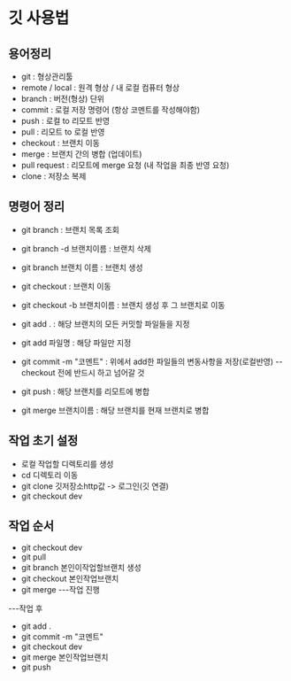 # 깃 사용법
 
## 용어정리
* git : 형상관리툴
* remote / local : 원격 형상 / 내 로컬 컴퓨터 형상
* branch : 버전(형상) 단위
* commit : 로컬 저장 명령어 (항상 코멘트를 작성해야함)
* push : 로컬 to 리모트 반영
* pull : 리모트 to 로컬 반영
* checkout : 브랜치 이동
* merge : 브랜치 간의 병합 (업데이트)
* pull request : 리모트에 merge 요청 (내 작업을 최종 반영 요청)
* clone : 저장소 복제 

## 명령어 정리 
* git branch : 브랜치 목록 조회
* git branch -d 브랜치이름 : 브랜치 삭제
* git branch 브랜치 이름 : 브랜치 생성

* git checkout : 브랜치 이동
* git checkout -b 브랜치이름 : 브랜치 생성 후 그 브랜치로 이동

* git add . : 해당 브랜치의 모든 커밋할 파일들을 지정
* git add 파일명 : 해당 파일만 지정
* git commit -m "코멘트" : 위에서 add한 파일들의 변동사항을 저장(로컬반영)
-- checkout 전에 반드시 하고 넘어갈 것
* git push : 해당 브랜치를 리모트에 병합 
* git merge 브랜치이름 : 해당 브랜치를 현재 브랜치로 병합


## 작업 초기 설정
* 로컬 작업할 디렉토리를 생성 
* cd 디렉토리 이동
* git clone 깃저장소http값 -> 로그인(깃 연결)
* git checkout dev

## 작업 순서
* git checkout dev
* git pull
* git branch 본인이작업할브랜치 생성 
* git checkout 본인작업브랜치
* git merge 
---작업 진행

---작업 후
* git add .
* git commit -m "코멘트"
* git checkout dev
* git merge 본인작업브랜치
* git push 

